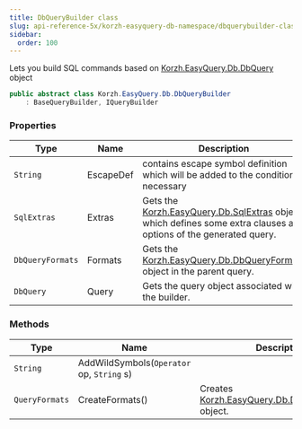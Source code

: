 ```yaml
---
title: DbQueryBuilder class
slug: api-reference-5x/korzh-easyquery-db-namespace/dbquerybuilder-class
sidebar:
  order: 100
---
```


Lets you build SQL commands based on [Korzh.EasyQuery.Db.DbQuery](///////////////easyquery/docs/api-reference-5x/korzh-easyquery-db-namespace/dbquery-class) object
```csharp
public abstract class Korzh.EasyQuery.Db.DbQueryBuilder
    : BaseQueryBuilder, IQueryBuilder

```

### Properties

| Type | Name | Description | 
| --- | --- | --- | 
| `String` | EscapeDef | contains escape symbol definition which will be added to the condition if necessary | 
| `SqlExtras` | Extras | Gets the [Korzh.EasyQuery.Db.SqlExtras](///////////////easyquery/docs/api-reference-5x/korzh-easyquery-db-namespace/sqlextras-class) object which defines some extra clauses and options of the generated query. | 
| `DbQueryFormats` | Formats | Gets the [Korzh.EasyQuery.Db.DbQueryFormats](///////////////easyquery/docs/api-reference-5x/korzh-easyquery-db-namespace/dbqueryformats-class) object in the parent query. | 
| `DbQuery` | Query | Gets the query object associated with the builder. | 


### Methods

| Type | Name | Description | 
| --- | --- | --- | 
| `String` | AddWildSymbols(`Operator` op, `String` s) |  | 
| `QueryFormats` | CreateFormats() | Creates [Korzh.EasyQuery.Db.DbQueryFormats](///////////////easyquery/docs/api-reference-5x/korzh-easyquery-db-namespace/dbqueryformats-class) object. |
